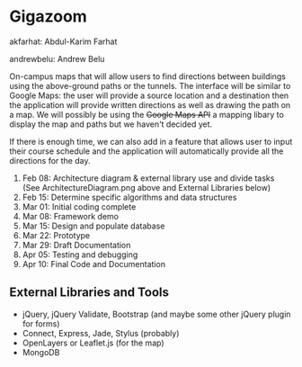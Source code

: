 Gigazoom
========

akfarhat: Abdul-Karim Farhat

andrewbelu: Andrew Belu

On-campus maps that will allow users to find directions between buildings using the above-ground paths or the tunnels.
The interface will be similar to Google Maps: the user will provide a source location and a destination then the application will provide written directions as well as drawing the path on a map. 
We will possibly be using the ~~Google Maps API~~ a mapping libary to display the map and paths but we haven't decided yet.

If there is enough time, we can also add in a feature that allows user to input their course schedule and the application will automatically provide all the directions for the day. 

1. Feb 08: Architecture diagram & external library use and divide tasks (See ArchitectureDiagram.png above and External Libraries below)
2. Feb 15: Determine specific algorithms and data structures
3. Mar 01: Initial coding complete
4. Mar 08: Framework demo
5. Mar 15: Design and populate database
6. Mar 22: Prototype
7. Mar 29: Draft Documentation
8. Apr 05: Testing and debugging
9. Apr 10: Final Code and Documentation

External Libraries and Tools
----------------------------
- jQuery, jQuery Validate, Bootstrap (and maybe some other jQuery plugin for forms)
- Connect, Express, Jade, Stylus (probably)
- OpenLayers or Leaflet.js (for the map)
- MongoDB
